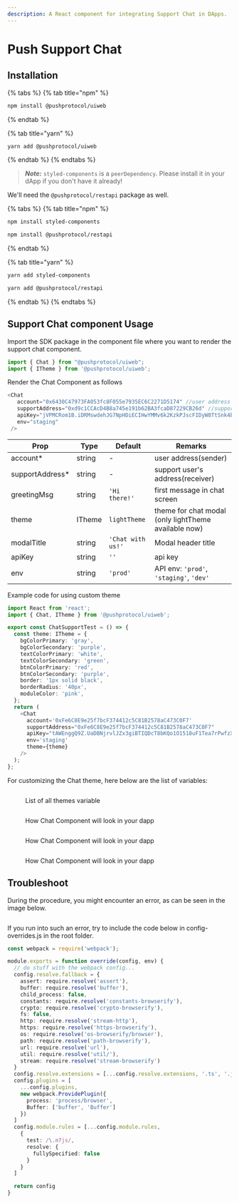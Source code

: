 ```yaml
---
description: A React component for integrating Support Chat in DApps.
---
```


# Push Support Chat

## Installation

{% tabs %}
{% tab title="npm" %}
```bash
npm install @pushprotocol/uiweb
```
{% endtab %}

{% tab title="yarn" %}
```bash
yarn add @pushprotocol/uiweb
```
{% endtab %}
{% endtabs %}

> _**Note:**_ `styled-components` is a `peerDependency`. Please install it in your dApp if you don't have it already!

We'll need the `@pushprotocol/restapi` package as well.

{% tabs %}
{% tab title="npm" %}
```bash
npm install styled-components

npm install @pushprotocol/restapi
```
{% endtab %}

{% tab title="yarn" %}
```bash
yarn add styled-components

yarn add @pushprotocol/restapi
```
{% endtab %}
{% endtabs %}

## Support Chat component Usage

Import the SDK package in the component file where you want to render the support chat component.

```typescript
import { Chat } from "@pushprotocol/uiweb";
import { ITheme } from '@pushprotocol/uiweb';
```

Render the Chat Component as follows

```typescript
<Chat
   account="0x6430C47973FA053fc8F055e7935EC6C2271D5174" //user address
   supportAddress="0xd9c1CCAcD4B8a745e191b62BA3fcaD87229CB26d" //support address
   apiKey="jVPMCRom1B.iDRMswdehJG7NpHDiECIHwYMMv6k2KzkPJscFIDyW8TtSnk4blYnGa8DIkfuacU0"
   env="staging"
 />
```

| Prop             | Type   | Default           | Remarks                                              |
| ---------------- | ------ | ----------------- | ---------------------------------------------------- |
| account\*        | string | -                 | user address(sender)                                 |
| supportAddress\* | string | -                 | support user's address(receiver)                     |
| greetingMsg      | string | `'Hi there!'`     | first message in chat screen                         |
| theme            | ITheme | `lightTheme`      | theme for chat modal (only lightTheme available now) |
| modalTitle       | string | `'Chat with us!'` | Modal header title                                   |
| apiKey           | string | `''`              | api key                                              |
| env              | string | `'prod'`          | API env: `'prod'`, `'staging'`, `'dev'`              |

Example code for using custom theme

```typescript
import React from 'react';
import { Chat, ITheme } from '@pushprotocol/uiweb';

export const ChatSupportTest = () => {
  const theme: ITheme = {
    bgColorPrimary: 'gray',
    bgColorSecondary: 'purple',
    textColorPrimary: 'white',
    textColorSecondary: 'green',
    btnColorPrimary: 'red',
    btnColorSecondary: 'purple',
    border: '1px solid black',
    borderRadius: '40px',
    moduleColor: 'pink',
  };
  return (
    <Chat
      account='0xFe6C8E9e25f7bcF374412c5C81B2578aC473C0F7'
      supportAddress="0xFe6C8E9e25f7bcF374412c5C81B2578aC473C0F7"
      apiKey="tAWEnggQ9Z.UaDBNjrvlJZx3giBTIQDcT8bKQo1O1518uF1Tea7rPwfzXv2ouV5rX9ViwgJUrXm"
      env='staging'
      theme={theme}
    />
  );
};
```

For customizing the Chat theme, here below are the list of variables:

<figure><img src="../../../../.gitbook/assets/Push Sdk Diagram (1).png" alt=""><figcaption><p>List of all themes variable</p></figcaption></figure>

<figure><img src="../../../../.gitbook/assets/pushLogo.png" alt=""><figcaption><p>How Chat Component will look in your dapp</p></figcaption></figure>

<figure><img src="../../../../.gitbook/assets/chat1.png" alt=""><figcaption><p>How Chat Component will look in your dapp</p></figcaption></figure>

<figure><img src="../../../../.gitbook/assets/chat2.png" alt=""><figcaption><p>How Chat Component will look in your dapp</p></figcaption></figure>

## Troubleshoot

During the procedure, you might encounter an error, as can be seen in the image below.

<figure><img src="../../../../.gitbook/assets/err-1.png" alt=""><figcaption></figcaption></figure>

If you run into such an error, try to include the code below in config-overrides.js in the root folder.

```typescript
const webpack = require('webpack');

module.exports = function override(config, env) {
  // do stuff with the webpack config...
  config.resolve.fallback = {
    assert: require.resolve('assert'),
    buffer: require.resolve('buffer'),
    child_process: false,
    constants: require.resolve('constants-browserify'),
    crypto: require.resolve('crypto-browserify'),
    fs: false,
    http: require.resolve('stream-http'),
    https: require.resolve('https-browserify'),
    os: require.resolve('os-browserify/browser'),
    path: require.resolve('path-browserify'),
    url: require.resolve('url'),
    util: require.resolve('util/'),
    stream: require.resolve('stream-browserify')
  }
  config.resolve.extensions = [...config.resolve.extensions, '.ts', '.js']
  config.plugins = [
    ...config.plugins,
    new webpack.ProvidePlugin({
      process: 'process/browser',
      Buffer: ['buffer', 'Buffer']
    })
  ]
  config.module.rules = [...config.module.rules,
    {
      test: /\.m?js/,
      resolve: {
        fullySpecified: false
      }
    }
  ]

  return config
}
```
